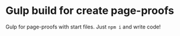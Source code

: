 # Gulp build for create page-proofs

Gulp for page-proofs with start files.
Just `npm i` and write code!

